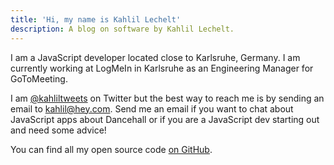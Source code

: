 ```yaml
---
title: 'Hi, my name is Kahlil Lechelt'
description: A blog on software by Kahlil Lechelt.
---
```


I am a JavaScript developer located close to Karlsruhe, Germany. I am currently working at LogMeIn in Karlsruhe as an Engineering Manager for GoToMeeting.

I am [@kahliltweets](https://mobile.twitter.com/kahliltweets) on Twitter but the best way to reach me is by sending an email to [kahlil@hey.com](mailto:kahlil@hey.com). Send me an email if you want to chat about JavaScript apps about Dancehall or if you are a JavaScript dev starting out and need some advice!

You can find all my open source code [on GitHub](https://github.com/kahlil).
